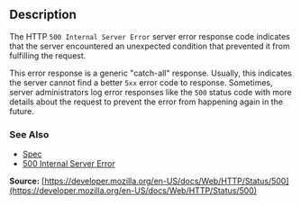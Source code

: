 ## Description

The HTTP `500 Internal Server Error` server error response code indicates that the server encountered an unexpected condition that prevented it from fulfilling the request.

This error response is a generic "catch-all" response. Usually, this indicates the server cannot find a better `5xx` error code to response. Sometimes, server administrators log error responses like the `500` status code with more details about the request to prevent the error from happening again in the future.

### See Also

- [Spec](https://www.rfc-editor.org/rfc/rfc9110#status.500)
- [500 Internal Server Error](https://http.cat/status/500)

**Source:** [https://developer.mozilla.org/en-US/docs/Web/HTTP/Status/500](https://developer.mozilla.org/en-US/docs/Web/HTTP/Status/500)
